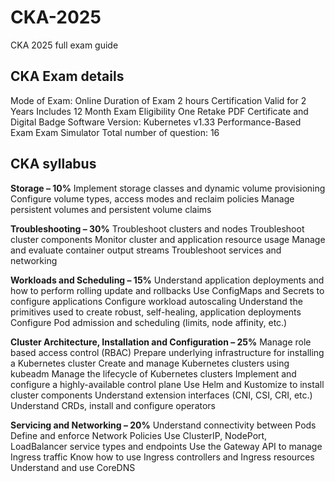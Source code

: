 # CKA-2025
CKA 2025 full exam guide

## CKA Exam details
Mode of Exam: Online
Duration of Exam 2 hours
Certification Valid for 2 Years
Includes 12 Month Exam Eligibility
One Retake
PDF Certificate and Digital Badge
Software Version: Kubernetes v1.33
Performance-Based Exam
Exam Simulator
Total number of question: 16

## CKA syllabus
**Storage – 10%**
Implement storage classes and dynamic volume provisioning
Configure volume types, access modes and reclaim policies
Manage persistent volumes and persistent volume claims

**Troubleshooting – 30%**
Troubleshoot clusters and nodes
Troubleshoot cluster components
Monitor cluster and application resource usage
Manage and evaluate container output streams
Troubleshoot services and networking

**Workloads and Scheduling – 15%**
Understand application deployments and how to perform rolling update and rollbacks
Use ConfigMaps and Secrets to configure applications
Configure workload autoscaling
Understand the primitives used to create robust, self-healing, application deployments
Configure Pod admission and scheduling (limits, node affinity, etc.)

**Cluster Architecture, Installation and Configuration – 25%**
Manage role based access control (RBAC)
Prepare underlying infrastructure for installing a Kubernetes cluster
Create and manage Kubernetes clusters using kubeadm
Manage the lifecycle of Kubernetes clusters
Implement and configure a highly-available control plane
Use Helm and Kustomize to install cluster components
Understand extension interfaces (CNI, CSI, CRI, etc.)
Understand CRDs, install and configure operators

**Servicing and Networking – 20%**
Understand connectivity between Pods
Define and enforce Network Policies
Use ClusterIP, NodePort, LoadBalancer service types and endpoints
Use the Gateway API to manage Ingress traffic
Know how to use Ingress controllers and Ingress resources
Understand and use CoreDNS


